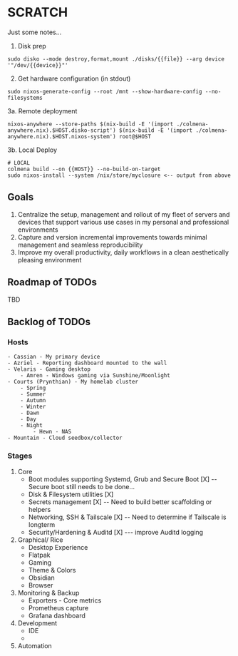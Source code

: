 # SCRATCH
Just some notes...

1. Disk prep
```
sudo disko --mode destroy,format,mount ./disks/{{file}} --arg device '"/dev/{{device}}"'
```

2. Get hardware configuration (in stdout)
```
sudo nixos-generate-config --root /mnt --show-hardware-config --no-filesystems
```
3a. Remote deployment
```
nixos-anywhere --store-paths $(nix-build -E '(import ./colmena-anywhere.nix).$HOST.disko-script') $(nix-build -E '(import ./colmena-anywhere.nix).$HOST.nixos-system') root@$HOST
```

3b. Local Deploy
```
# LOCAL
colmena build --on {{HOST}} --no-build-on-target
sudo nixos-install --system /nix/store/myclosure <-- output from above
```

## Goals
1. Centralize the setup, management and rollout of my fleet of servers and devices that support various use cases in my personal and professional environments
2. Capture and version incremental improvements towards minimal management and seamless reproducibility
3. Improve my overall productivity, daily workflows in a clean aesthetically pleasing environment

## Roadmap of TODOs
TBD

## Backlog of TODOs
### Hosts
    - Cassian - My primary device
    - Azriel - Reporting dashboard mounted to the wall
    - Velaris - Gaming desktop
        - Amren - Windows gaming via Sunshine/Moonlight
    - Courts (Prynthian) - My homelab cluster
        - Spring
        - Summer
        - Autumn
        - Winter
        - Dawn
        - Day
        - Night
            - Hewn - NAS
    - Mountain - Cloud seedbox/collector
    
### Stages
1. Core
    - Boot modules supporting Systemd, Grub and Secure Boot [X]
    -- Secure boot still needs to be done...
    - Disk & Filesystem utilities [X]
    - Secrets management [X]
    -- Need to build better scaffolding or helpers
    - Networking, SSH & Tailscale [X]
    -- Need to determine if Tailscale is longterm
    - Security/Hardening & Auditd [X]
    --- improve Auditd logging
2. Graphical/ Rice
    - Desktop Experience
    - Flatpak
    - Gaming
    - Theme & Colors
    - Obsidian
    - Browser
3. Monitoring & Backup
    - Exporters - Core metrics
    - Prometheus capture
    - Grafana dashboard
4. Development
    - IDE
    - 
5. Automation

